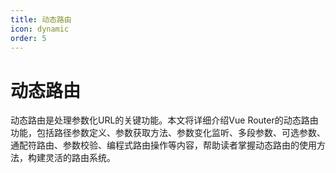 ```yaml
---
title: 动态路由
icon: dynamic
order: 5
---
```


# 动态路由

动态路由是处理参数化URL的关键功能。本文将详细介绍Vue Router的动态路由功能，包括路径参数定义、参数获取方法、参数变化监听、多段参数、可选参数、通配符路由、参数校验、编程式路由操作等内容，帮助读者掌握动态路由的使用方法，构建灵活的路由系统。
